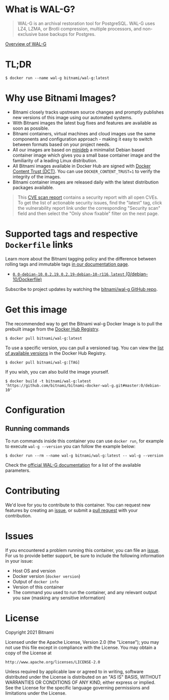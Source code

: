 
# What is WAL-G?

> WAL-G is an archival restoration tool for PostgreSQL. WAL-G uses LZ4, LZMA, or Brotli compression, multiple processors, and non-exclusive base backups for Postgres.

[Overview of WAL-G](https://wal-g.org/)

# TL;DR

```console
$ docker run --name wal-g bitnami/wal-g:latest
```

# Why use Bitnami Images?

* Bitnami closely tracks upstream source changes and promptly publishes new versions of this image using our automated systems.
* With Bitnami images the latest bug fixes and features are available as soon as possible.
* Bitnami containers, virtual machines and cloud images use the same components and configuration approach - making it easy to switch between formats based on your project needs.
* All our images are based on [minideb](https://github.com/bitnami/minideb) a minimalist Debian based container image which gives you a small base container image and the familiarity of a leading Linux distribution.
* All Bitnami images available in Docker Hub are signed with [Docker Content Trust (DCT)](https://docs.docker.com/engine/security/trust/content_trust/). You can use `DOCKER_CONTENT_TRUST=1` to verify the integrity of the images.
* Bitnami container images are released daily with the latest distribution packages available.


> This [CVE scan report](https://quay.io/repository/bitnami/wal-g?tab=tags) contains a security report with all open CVEs. To get the list of actionable security issues, find the "latest" tag, click the vulnerability report link under the corresponding "Security scan" field and then select the "Only show fixable" filter on the next page.

# Supported tags and respective `Dockerfile` links

Learn more about the Bitnami tagging policy and the difference between rolling tags and immutable tags [in our documentation page](https://docs.bitnami.com/tutorials/understand-rolling-tags-containers/).


* [`0`, `0-debian-10`, `0.2.19`, `0.2.19-debian-10-r116`, `latest` (0/debian-10/Dockerfile)](https://github.com/bitnami/bitnami-docker-wal-g/blob/0.2.19-debian-10-r116/0/debian-10/Dockerfile)

Subscribe to project updates by watching the [bitnami/wal-g GitHub repo](https://github.com/bitnami/bitnami-docker-wal-g).

# Get this image

The recommended way to get the Bitnami wal-g Docker Image is to pull the prebuilt image from the [Docker Hub Registry](https://hub.docker.com/r/bitnami/wal-g).

```console
$ docker pull bitnami/wal-g:latest
```

To use a specific version, you can pull a versioned tag. You can view the [list of available versions](https://hub.docker.com/r/bitnami/wal-g/tags/) in the Docker Hub Registry.

```console
$ docker pull bitnami/wal-g:[TAG]
```

If you wish, you can also build the image yourself.

```console
$ docker build -t bitnami/wal-g:latest 'https://github.com/bitnami/bitnami-docker-wal-g.git#master:0/debian-10'
```

# Configuration

## Running commands

To run commands inside this container you can use `docker run`, for example to execute `wal-g --version` you can follow the example below:

```console
$ docker run --rm --name wal-g bitnami/wal-g:latest -- wal-g --version
```

Check the [official WAL-G documentation](https://github.com/wal-g/wal-g#configuration) for a list of the available parameters.

# Contributing

We'd love for you to contribute to this container. You can request new features by creating an [issue](https://github.com/bitnami/bitnami-docker-wal-g/issues), or submit a [pull request](https://github.com/bitnami/bitnami-docker-wal-g/pulls) with your contribution.

# Issues

If you encountered a problem running this container, you can file an [issue](https://github.com/bitnami/bitnami-docker-wal-g/issues/new). For us to provide better support, be sure to include the following information in your issue:

- Host OS and version
- Docker version (`docker version`)
- Output of `docker info`
- Version of this container
- The command you used to run the container, and any relevant output you saw (masking any sensitive information)

# License

Copyright 2021 Bitnami

Licensed under the Apache License, Version 2.0 (the "License");
you may not use this file except in compliance with the License.
You may obtain a copy of the License at

    http://www.apache.org/licenses/LICENSE-2.0

Unless required by applicable law or agreed to in writing, software
distributed under the License is distributed on an "AS IS" BASIS,
WITHOUT WARRANTIES OR CONDITIONS OF ANY KIND, either express or implied.
See the License for the specific language governing permissions and
limitations under the License.
